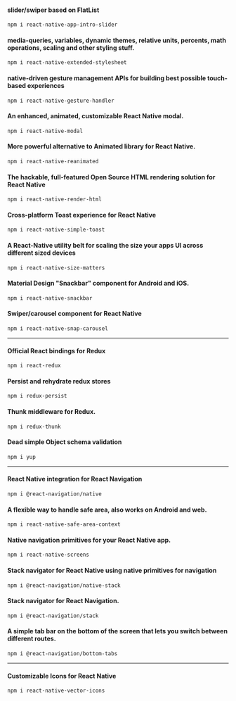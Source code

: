 #### slider/swiper based on FlatList

    npm i react-native-app-intro-slider

#### media-queries, variables, dynamic themes, relative units, percents, math operations, scaling and other styling stuff.

    npm i react-native-extended-stylesheet

#### native-driven gesture management APIs for building best possible touch-based experiences

    npm i react-native-gesture-handler

#### An enhanced, animated, customizable React Native modal.

    npm i react-native-modal

#### More powerful alternative to Animated library for React Native.

    npm i react-native-reanimated

#### The hackable, full-featured Open Source HTML rendering solution for React Native

    npm i react-native-render-html

#### Cross-platform Toast experience for React Native

    npm i react-native-simple-toast

#### A React-Native utility belt for scaling the size your apps UI across different sized devices

    npm i react-native-size-matters

#### Material Design "Snackbar" component for Android and iOS.

    npm i react-native-snackbar

#### Swiper/carousel component for React Native

    npm i react-native-snap-carousel

-----

#### Official React bindings for Redux

    npm i react-redux

#### Persist and rehydrate redux stores

    npm i redux-persist

#### Thunk middleware for Redux.

    npm i redux-thunk

#### Dead simple Object schema validation

    npm i yup

-----

#### React Native integration for React Navigation

    npm i @react-navigation/native

#### A flexible way to handle safe area, also works on Android and web.

    npm i react-native-safe-area-context

#### Native navigation primitives for your React Native app.

    npm i react-native-screens

#### Stack navigator for React Native using native primitives for navigation

    npm i @react-navigation/native-stack

#### Stack navigator for React Navigation.

    npm i @react-navigation/stack

#### A simple tab bar on the bottom of the screen that lets you switch between different routes.

    npm i @react-navigation/bottom-tabs

-----

#### Customizable Icons for React Native

    npm i react-native-vector-icons